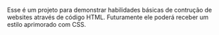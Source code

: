 Esse é um projeto para demonstrar habilidades básicas de contrução de websites através de código HTML. Futuramente ele poderá receber um estilo aprimorado com CSS.